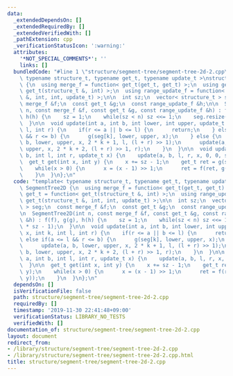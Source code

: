 ```yaml
---
data:
  _extendedDependsOn: []
  _extendedRequiredBy: []
  _extendedVerifiedWith: []
  _pathExtension: cpp
  _verificationStatusIcon: ':warning:'
  attributes:
    '*NOT_SPECIAL_COMMENTS*': ''
    links: []
  bundledCode: "#line 1 \"structure/segment-tree/segment-tree-2d-2.cpp\"\ntemplate<\
    \ typename structure_t, typename get_t, typename update_t >\nstruct SegmentTree2D\
    \ {\n  using merge_f = function< get_t(get_t, get_t) >;\n  using get_t = function<\
    \ get_t(structure_t &, int) >;\n  using range_update_f = function< get_t(structure_t\
    \ &, int, int, update_t) >;\n\n  int sz;\n  vector< structure_t > seg;\n  const\
    \ merge_f &f;\n  const get_t &g;\n  const range_update_f &h;\n\n  SegmentTree2D(int\
    \ n, const merge_f &f, const get_t &g, const range_update_f &h) : f(f), g(g),\
    \ h(h) {\n    sz = 1;\n    while(sz < n) sz <<= 1;\n    seg.resize(2 * sz - 1);\n\
    \  }\n\n  void update(int a, int b, int lower, int upper, update_t x, int k, int\
    \ l, int r) {\n    if(r <= a || b <= l) {\n      return;\n    } else if(a <= l\
    \ && r <= b) {\n      g(seg[k], lower, upper, x);\n    } else {\n      update(a,\
    \ b, lower, upper, x, 2 * k + 1, l, (l + r) >> 1);\n      update(a, b, lower,\
    \ upper, x, 2 * k + 2, (l + r) >> 1, r);\n    }\n  }\n\n  void update(int a, int\
    \ b, int l, int r, update_t x) {\n    update(a, b, l, r, x, 0, 0, sz);\n  }\n\n\
    \  get_t get(int x, int y) {\n    x += sz - 1;\n    get_t ret = g(seg[x], y);\n\
    \    while(x > 0) {\n      x = (x - 1) >> 1;\n      ret = f(ret, g(seg[x], y));\n\
    \    }\n  }\n};\n"
  code: "template< typename structure_t, typename get_t, typename update_t >\nstruct\
    \ SegmentTree2D {\n  using merge_f = function< get_t(get_t, get_t) >;\n  using\
    \ get_t = function< get_t(structure_t &, int) >;\n  using range_update_f = function<\
    \ get_t(structure_t &, int, int, update_t) >;\n\n  int sz;\n  vector< structure_t\
    \ > seg;\n  const merge_f &f;\n  const get_t &g;\n  const range_update_f &h;\n\
    \n  SegmentTree2D(int n, const merge_f &f, const get_t &g, const range_update_f\
    \ &h) : f(f), g(g), h(h) {\n    sz = 1;\n    while(sz < n) sz <<= 1;\n    seg.resize(2\
    \ * sz - 1);\n  }\n\n  void update(int a, int b, int lower, int upper, update_t\
    \ x, int k, int l, int r) {\n    if(r <= a || b <= l) {\n      return;\n    }\
    \ else if(a <= l && r <= b) {\n      g(seg[k], lower, upper, x);\n    } else {\n\
    \      update(a, b, lower, upper, x, 2 * k + 1, l, (l + r) >> 1);\n      update(a,\
    \ b, lower, upper, x, 2 * k + 2, (l + r) >> 1, r);\n    }\n  }\n\n  void update(int\
    \ a, int b, int l, int r, update_t x) {\n    update(a, b, l, r, x, 0, 0, sz);\n\
    \  }\n\n  get_t get(int x, int y) {\n    x += sz - 1;\n    get_t ret = g(seg[x],\
    \ y);\n    while(x > 0) {\n      x = (x - 1) >> 1;\n      ret = f(ret, g(seg[x],\
    \ y));\n    }\n  }\n};\n"
  dependsOn: []
  isVerificationFile: false
  path: structure/segment-tree/segment-tree-2d-2.cpp
  requiredBy: []
  timestamp: '2019-11-30 22:41:48+09:00'
  verificationStatus: LIBRARY_NO_TESTS
  verifiedWith: []
documentation_of: structure/segment-tree/segment-tree-2d-2.cpp
layout: document
redirect_from:
- /library/structure/segment-tree/segment-tree-2d-2.cpp
- /library/structure/segment-tree/segment-tree-2d-2.cpp.html
title: structure/segment-tree/segment-tree-2d-2.cpp
---
```

